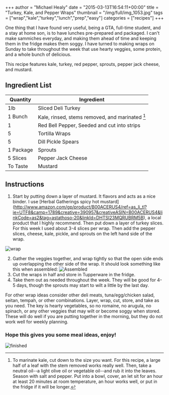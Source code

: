 +++
author = "Michael Healy"
date = "2015-03-13T16:54:11+00:00"
title = "Turkey, Kale, and Pepper Wraps"
thumbnail = "/img/full/img_1053.jpg"
tags = ["wrap","kale","turkey","lunch","prep","easy"]
categories = ["recipes"]
+++

One thing that I have found very useful, being a GTA, full-time student, and a stay at home son, is to have lunches pre-prepared and packaged. I can't make sammiches everyday, and making them ahead of time and keeping them in the fridge makes them soggy. I have turned to making wraps on Sunday to take throughout the week that use hearty veggies, some protein, and a whole bunch of delicious.

This recipe features kale, turkey, red pepper, sprouts, pepper jack cheese, and mustard.

## Ingredient List
Quantity | Ingredient
----|----
1lb | Sliced Deli Turkey
1 Bunch | Kale, rinsed, stems removed, and marinated [^1]
1 | Red Bell Pepper, Seeded and cut into strips
5 | Tortilla Wraps
5 | Dill Pickle Spears
1 Package | Sprouts
5 Slices | Pepper Jack Cheese
To Taste | Mustard
## Instructions
1. Start by putting down a layer of mustard. It flavors and acts as a nice binder. I use [Herbal Gatherings spicy hot mustard] (http://www.amazon.com/gp/product/B00ACERUS4/ref=as_li_tl?ie=UTF8&camp=1789&creative=390957&creativeASIN=B00ACERUS4&linkCode=as2&tag=astathoso-20&linkId=DHTSI23MQRUBRM5B), a local product that I highly recommend. Then put down a layer of turkey slices. For this week I used about 3-4 slices per wrap. Then add the pepper slices, cheese, kale, pickle, and sprouts on the left hand side of the wrap.

![wrap](/img/full/img_1048.jpg)

2. Gather the veggies together, and wrap tightly so that the open side ends up overlapping the other side of the wrap. It should look something like this when assembled: ![Assembled](/img/full/img_1052.jpg)
3. Cut the wraps in half and store in Tupperware in the fridge.
4. Take them out as needed throughout the week. They will be good for 4-5 days, though the sprouts may start to wilt a little by the last day.

For other wrap ideas consider other deli meats, tuna/egg/chicken salad, seitan, tempah, or other combinations. Layer, wrap, cut, store, and take as you need. The key is hearty vegetables, so no romaine, no arugula, no spinach, or any other veggies that may wilt or become soggy when stored. These will do well if you are putting together in the morning, but they do not work well for weekly planning.<br />

### Hope this gives you some meal ideas, enjoy!
![finished](/img/full/img_1053.jpg)

[^1]: To marinate kale, cut down to the size you want. For this recipe, a large half of a leaf with the stem removed works really well. Then, take a neutral oil--a light olive oil or vegetable oil--and rub it into the leaves. Season with salt and pepper. Put into a bowl, cover, an let sit for an hour at least 20 minutes at room temperature, an hour works well, or put in the fridge if it will be longer.
